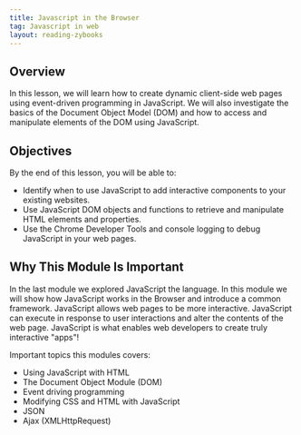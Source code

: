 ```yaml
---
title: Javascript in the Browser
tag: Javascript in web 
layout: reading-zybooks
---
```


## Overview

In this lesson, we will learn how to create dynamic client-side web pages using event-driven
programming in JavaScript. We will also investigate the basics of the Document Object Model (DOM)
and how to access and manipulate elements of the DOM using JavaScript.

## Objectives

By the end of this lesson, you will be able to:

- Identify when to use JavaScript to add interactive components to your existing websites.
- Use JavaScript DOM objects and functions to retrieve and manipulate HTML elements and properties.
- Use the Chrome Developer Tools and console logging to debug JavaScript in your web pages.

## Why This Module Is Important

In the last module we explored JavaScript the language. In this module we will show how JavaScript
works in the Browser and introduce a common framework. JavaScript allows web pages to be more
interactive. JavaScript can execute in response to user interactions and alter the contents of the
web page. JavaScript is what enables web developers to create truly interactive "apps"!

Important topics this modules covers:

- Using JavaScript with HTML
- The Document Object Module (DOM)
- Event driving programming
- Modifying CSS and HTML with JavaScript
- JSON
- Ajax (XMLHttpRequest)

